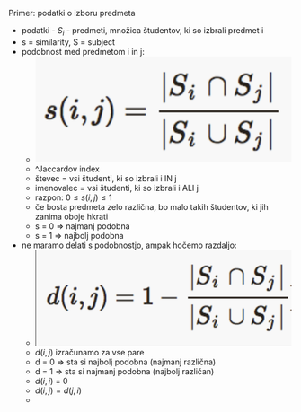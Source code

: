 Primer: podatki o izboru predmeta
- podatki - $S_i$ - predmeti, množica študentov, ki so izbrali predmet i
- s = similarity, S = subject
- podobnost med predmetom i in j:
	- ![250](../../Images3/Pasted%20image%2020250220113549.png)
	- ^Jaccardov index
	- števec = vsi študenti, ki so izbrali i IN j
	- imenovalec = vsi študenti, ki so izbrali i ALI j
	- razpon: $0 \leq s(i, j) \leq 1$
	- če bosta predmeta zelo različna, bo malo takih študentov, ki jih zanima oboje hkrati
	- s = 0 => najmanj podobna
	- s = 1 => najbolj podobna
- ne maramo delati s podobnostjo, ampak hočemo razdaljo:
	- ![250](../../Images3/Pasted%20image%2020250220113906.png)
	- $d(i,j)$ izračunamo za vse pare
	- d = 0 => sta si najbolj podobna (najmanj različna)
	- d = 1 => sta si najmanj podobna (najbolj različan)
	- $d(i,i)$ = 0
	- $d(i, j) = d(j, i)$
	- 